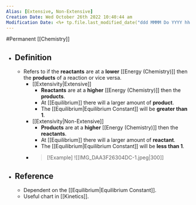 ```yaml
---
Alias: [Extensive, Non-Extensive]
Creation Date: Wed October 26th 2022 10:40:44 am 
Modification Date: <%+ tp.file.last_modified_date("ddd MMMM Do YYYY hh:mm:ss a") %>
---
```

#Permanent [[Chemistry]]

- ## Definition
	- Refers to if the **reactants** are at a **lower** [[Energy (Chemistry)]] then the **products** of a reaction or vice versa.
		- [[Extensivity|Extensive]]
			- **Reactants** are at a **higher** [[Energy (Chemistry)]] then the **products**.
			- At [[Equilibrium]] there will a larger amount of **product**.
			- The [[Equilibrium|Equilibrium Constant]] will be **greater than 1**.
		- [[Extensivity|Non-Extensive]] 
			- **Products** are at a **higher** [[Energy (Chemistry)]] then the **reactants**.
			- At [[Equilibrium]] there will a larger amount of **reactant**.
			- The [[Equilibrium|Equilibrium Constant]] will be **less than 1**.
		- > [!Example]
		  ![[IMG_DAA3F26304DC-1.jpeg|300]]
- ## Reference
	- Dependent on the [[Equilibrium|Equilibrium Constant]].
	- Useful chart in [[Kinetics]].